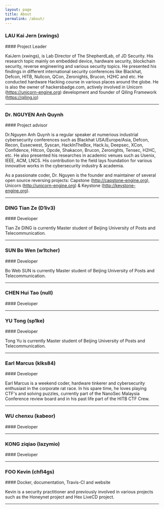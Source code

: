 ```yaml
---
layout: page
title: About
permalink: /about/
---
```


<h3>LAU Kai Jern (xwings)</h3>
#### Project Leader

KaiJern (xwings), is Lab Director of The ShepherdLab, of JD Security. His research topic mainly on embedded device, hardware security, blockchain security, reverse engineering and various security topics. He presented his findings in different international security conferences like Blackhat, Defcon, HITB, Nullcon, QCon, Zeronights, Brucon, H2HC and etc. He conducted hardware Hacking course in various places around the globe. He is also the owner of hackersbadge.com, actively involved in Unicorn (https://unicorn-engine.org) development and founder of Qiling Framework (https://qiling.io)

---

<h3>Dr. NGUYEN Anh Quynh</h3>
#### Project advisor

Dr.Nguyen Anh Quynh is a regular speaker at numerious industrial cybersecurity conferences such as Blackhat USA/Europe/Asia, Defcon, Recon, Eusecwest, Syscan, HackInTheBox, Hack.lu, Deepsec, XCon, Confidence, Hitcon, Opcde, Shakacon, Brucon, Zeronights, Tensec, H2HC, etc. He also presented his researches in academic venues such as Usenix, IEEE, ACM, LNCS. His contribution to the field lays foundation for various innovative works in the cybersecurity industry & academia.

As a passionate coder, Dr. Nguyen is the founder and maintainer of several open source reversing projects: Capstone (http://capstone-engine.org), Unicorn (http://unicorn-engine.org) & Keystone (http://keystone-engine.org).

---

<h3>DING Tian Ze (D1iv3)</h3>
#### Developer

Tian Ze DING is currently Master student of Beijing University of Posts and Telecommunication.

---


<h3>SUN Bo Wen (w1tcher)</h3>
#### Developer

Bo Web SUN is currently Master student of Beijing University of Posts and Telecommunication.

---


<h3>CHEN Hui Tao (null)</h3>
#### Developer

---


<h3>YU Tong (sp1ke)</h3>
#### Developer

Tong Yu is currently Master student of Beijing University of Posts and Telecommunication.

---


<h3>Earl Marcus (klks84)</h3>
#### Developer

Earl Marcus is a weekend coder, hardware tinkerer and cybersecurity enthusiast in the corporate rat race. In his spare time, he loves playing CTF's and solving puzzles, currently part of the NanoSec Malaysia Conference review board and in his past life part of the HITB CTF Crew.

---

<h3>WU chenxu (kabeor)</h3>
#### Developer

---

<h3>KONG ziqiao (lazymio)</h3>
#### Developer

---

<h3>FOO Kevin (chfl4gs)</h3>
#### Docker, documentation, Travis-CI and website

Kevin is a security practitioner and previously involved in various projects such as the Honeynet project and Hex LiveCD project.

---
